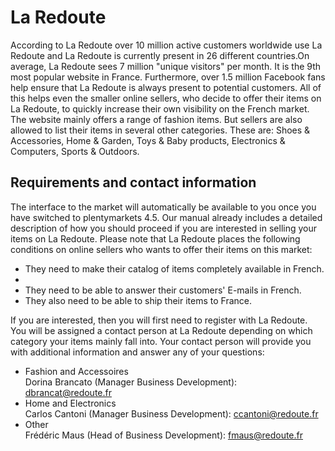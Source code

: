 
# La Redoute 

<div class="container-toc"></div>

According to La Redoute over 10 million active customers worldwide use La Redoute and La Redoute is currently present in 26 different countries.On average, La Redoute sees 7 million "unique visitors" per month. It is the 9th most popular website in France. Furthermore, over 1.5 million Facebook fans help ensure that La Redoute is always present to potential customers. All of this helps even the smaller online sellers, who decide to offer their items on La Redoute, to quickly increase their own visibility on the French market.
The website mainly offers a range of fashion items. But sellers are also allowed to list their items in several other categories. These are: Shoes & Accessories, Home & Garden, Toys & Baby products, Electronics & Computers, Sports & Outdoors.

## Requirements and contact information

 The interface to the market will automatically be available to you once you have switched to plentymarkets 4.5. Our manual already includes a detailed description of how you should proceed if you are interested in selling your items on La Redoute. Please note that La Redoute places the following conditions on online sellers who wants to offer their items on this market:
 
 <ul><li>They need to make their catalog of items completely available in French.<li>
 <li>They need to be able to answer their customers' E-mails in French.</li>
 <li>They also need to be able to ship their items to France.</li></ul>
 
 If you are interested, then you will first need to register with La Redoute. You will be assigned a contact person at La Redoute depending on which category your items mainly fall into. Your contact person will provide you with additional information and answer any of your questions:

<ul><li>Fashion and Accessoires</br> Dorina Brancato (Manager Business Development): <a href="mailto:dbrancat@redoute.fr">dbrancat@redoute.fr</a></li>
<li>Home and Electronics</br> Carlos Cantoni (Manager Business Development): <a href="mailto:ccantoni@redoute.fr">ccantoni@redoute.fr</a></li>
<li>Other</br> Frédéric Maus (Head of Business Development): <a href="mailto:fmaus@redoute.fr">fmaus@redoute.fr</a></li></ul>